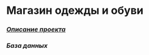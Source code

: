 # Магазин одежды и обуви

### [_Описание проекта_](https://github.com/CyberEssence/clothes_magazine/blob/main/Description.md)
### _База данных_
